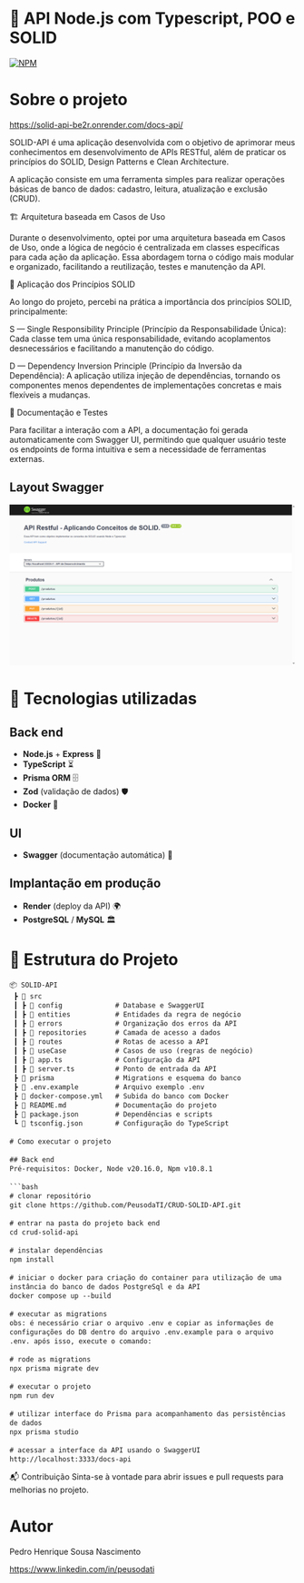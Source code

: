 # 🚀 API Node.js com Typescript, POO e SOLID  
[![NPM](https://img.shields.io/npm/l/react)]([(https://github.com/PeusodaTI/autenticacao-jwt/blob/main/LICENSE)]) 

# Sobre o projeto

https://solid-api-be2r.onrender.com/docs-api/

SOLID-API é uma aplicação desenvolvida com o objetivo de aprimorar meus conhecimentos em desenvolvimento de APIs RESTful, além de praticar os princípios do SOLID, Design Patterns e Clean Architecture.

A aplicação consiste em uma ferramenta simples para realizar operações básicas de banco de dados: cadastro, leitura, atualização e exclusão (CRUD).

🏗️ Arquitetura baseada em Casos de Uso

Durante o desenvolvimento, optei por uma arquitetura baseada em Casos de Uso, onde a lógica de negócio é centralizada em classes específicas para cada ação da aplicação. Essa abordagem torna o código mais modular e organizado, facilitando a reutilização, testes e manutenção da API.

🔹 Aplicação dos Princípios SOLID

Ao longo do projeto, percebi na prática a importância dos princípios SOLID, principalmente:

S — Single Responsibility Principle (Princípio da Responsabilidade Única): Cada classe tem uma única responsabilidade, evitando acoplamentos desnecessários e facilitando a manutenção do código.

D — Dependency Inversion Principle (Princípio da Inversão da Dependência): A aplicação utiliza injeção de dependências, tornando os componentes menos dependentes de implementações concretas e mais flexíveis a mudanças.

📄 Documentação e Testes

Para facilitar a interação com a API, a documentação foi gerada automaticamente com Swagger UI, permitindo que qualquer usuário teste os endpoints de forma intuitiva e sem a necessidade de ferramentas externas.

## Layout Swagger
![Swagger](https://github.com/PeusodaTI/CRUD-SOLID-API/blob/main/assets/swagger.png)

# 📌 Tecnologias utilizadas 
## Back end
- **Node.js** + **Express** 🚀  
- **TypeScript** ⏳  
- **Prisma ORM** 🗄️  
- **Zod** (validação de dados) 🛡️  
- **Docker** 🐳  

## UI
- **Swagger** (documentação automática) 📖  

## Implantação em produção
- **Render** (deploy da API) 🌍
- **PostgreSQL** / **MySQL** 🏛️  

# 📂 Estrutura do Projeto

```plaintext
📦 SOLID-API
 ┣ 📂 src
 ┃ ┣ 📂 config             # Database e SwaggerUI
 ┃ ┣ 📂 entities           # Entidades da regra de negócio
 ┃ ┣ 📂 errors             # Organização dos erros da API
 ┃ ┣ 📂 repositories       # Camada de acesso a dados
 ┃ ┣ 📂 routes             # Rotas de acesso a API
 ┃ ┣ 📂 useCase            # Casos de uso (regras de negócio)
 ┃ ┣ 📜 app.ts             # Configuração da API
 ┃ ┣ 📜 server.ts          # Ponto de entrada da API
 ┣ 📂 prisma               # Migrations e esquema do banco
 ┣ 📜 .env.example         # Arquivo exemplo .env
 ┣ 📜 docker-compose.yml   # Subida do banco com Docker
 ┣ 📜 README.md            # Documentação do projeto
 ┣ 📜 package.json         # Dependências e scripts
 ┗ 📜 tsconfig.json        # Configuração do TypeScript

# Como executar o projeto

## Back end
Pré-requisitos: Docker, Node v20.16.0, Npm v10.8.1 

```bash
# clonar repositório
git clone https://github.com/PeusodaTI/CRUD-SOLID-API.git

# entrar na pasta do projeto back end
cd crud-solid-api

# instalar dependências
npm install

# iniciar o docker para criação do container para utilização de uma instância do banco de dados PostgreSql e da API
docker compose up --build

# executar as migrations
obs: é necessário criar o arquivo .env e copiar as informações de configurações do DB dentro do arquivo .env.example para o arquivo .env. após isso, execute o comando:

# rode as migrations
npx prisma migrate dev 

# executar o projeto
npm run dev

# utilizar interface do Prisma para acompanhamento das persistências de dados
npx prisma studio

# acessar a interface da API usando o SwaggerUI
http://localhost:3333/docs-api

```

📬 Contribuição
Sinta-se à vontade para abrir issues e pull requests para melhorias no projeto.

# Autor

Pedro Henrique Sousa Nascimento

https://www.linkedin.com/in/peusodati

